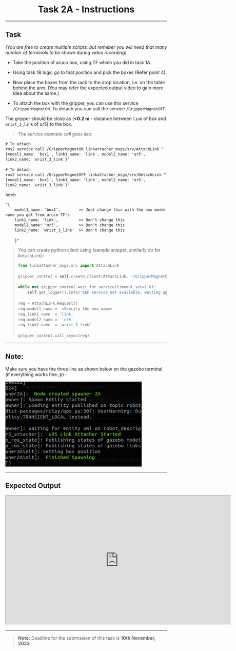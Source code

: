 <style>
.back{
	position: fixed;
	width: 250px;
	height: 250px;
	top: 50%;
	left: 50%;
    margin-top: auto; 
    margin-left: auto; 
	opacity: 0.15;
    z-index: -1;
	}
</style>

<center>
    <h1>Task 2A - Instructions</h1>
</center>

---

## Task
*(You are free to create multiple scripts, but remeber you will need that many number of terminals to be shown during video recording)*
- Take the position of aruco box, using TF which you did in task 1A.
- Using task 1B logic go to that position and pick the boxes (Refer point 4).
- Now place the boxes from the rack to the drop location, i.e. on the table behind the arm.
(You may refer the expected output video to gain more idea about the same.)

- To attach the box with the gripper, you can use this service `/GripperMagnetON`. To detach you can call the service `/GripperMagnetOFF`.

The gripper should be close as (**<0.2 m** - distance between `link` of box and `wrist_3_link` of ur5) to the box.

>*The service example call goes like:*
```
# To attach
ros2 service call /GripperMagnetON linkattacher_msgs/srv/AttachLink "{model1_name: 'box1', link1_name: 'link', model2_name: 'ur5', link2_name: 'wrist_3_link'}"

# To detach
ros2 service call /GripperMagnetOFF linkattacher_msgs/srv/DetachLink "{model1_name: 'box1', link1_name: 'link', model2_name: 'ur5', link2_name: 'wrist_3_link'}"

```
here:
```
"{
    model1_name: 'box1',        >> Just change this with the box model name you get from aruco TF's
    link1_name: 'link',         >> Don't change this
    model2_name: 'ur5',         >> Don't change this
    link2_name: 'wrist_3_link'  >> Don't change this
    
    }"
```

> You can create python client using (sample snippet, similarly do for `DetachLink`):
> ```python
> from linkattacher_msgs.srv import AttachLink
>
> gripper_control = self.create_client(AttachLink, '/GripperMagnetON')
>
> while not gripper_control.wait_for_service(timeout_sec=1.0):
>     self.get_logger().info('EEF service not available, waiting again...')
>
> req = AttachLink.Request()
> req.model1_name =  <Specify the box name>      
> req.link1_name  = 'link'       
> req.model2_name =  'ur5'       
> req.link2_name  = 'wrist_3_link'  
>
> gripper_control.call_async(req)
>
> ```

----

## Note:

Make sure you have the three line as shown below on the gazebo terminal (if everything works fine ;p) - 

![](output_terminal.png)

----

## Expected Output

<iframe width="700" height="400"
    src="https://www.youtube.com/embed/rdH4lP1oqFc?si=pF2mfQ98u4orUUZ8">
</iframe> 


----
> **Note:** Deadline for the submission of this task is **10th November, 2023**